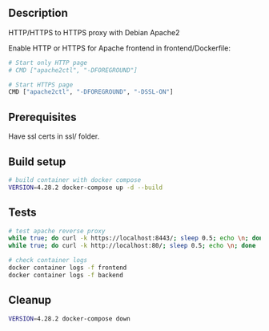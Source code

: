 
## Description

HTTP/HTTPS to HTTPS proxy with Debian Apache2

Enable HTTP or HTTPS for Apache frontend in frontend/Dockerfile:
```bash
# Start only HTTP page
# CMD ["apache2ctl", "-DFOREGROUND"]

# Start HTTPS page
CMD ["apache2ctl", "-DFOREGROUND", "-DSSL-ON"]
```

## Prerequisites

Have ssl certs in ssl/ folder.

## Build setup

```bash
# build container with docker compose
VERSION=4.28.2 docker-compose up -d --build


```

## Tests

```bash
# test apache reverse proxy
while true; do curl -k https://localhost:8443/; sleep 0.5; echo \n; done
while true; do curl -k http://localhost:80/; sleep 0.5; echo \n; done

# check container logs
docker container logs -f frontend
docker container logs -f backend
```

## Cleanup

```bash
VERSION=4.28.2 docker-compose down
```